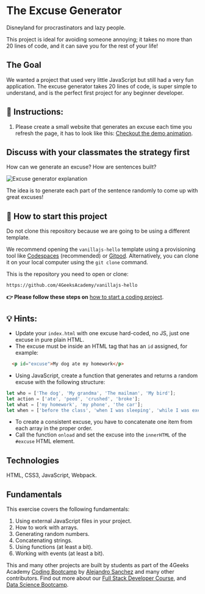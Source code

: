 <!-- hide -->
# The Excuse Generator
<!-- endhide -->

Disneyland for procrastinators and lazy people. 

This project is ideal for avoiding someone annoying; it takes no more than 20 lines of code, and it can save you for the rest of your life!

## The Goal

We wanted a project that used very little JavaScript but still had a very fun application. The excuse generator takes 20 lines of code, is super simple to understand, and is the perfect first project for any beginner developer.

## 📝 Instructions:

1. Please create a small website that generates an excuse each time you refresh the page, it has to look like this: [Checkout the demo animation](https://github.com/breatheco-de/tutorial-project-excuse-generator-javascript/blob/master/preview.gif?raw=true).

## Discuss with your classmates the strategy first

How can we generate an excuse? How are sentences built?

![Excuse generator explanation](https://github.com/breatheco-de/tutorial-project-excuse-generator-javascript/blob/master/explanation.gif?raw=true)

The idea is to generate each part of the sentence randomly to come up with great excuses!

## 🌱 How to start this project

Do not clone this repository because we are going to be using a different template.

We recommend opening the `vanillajs-hello` template using a provisioning tool like [Codespaces](https://4geeks.com/lesson/what-is-github-codespaces) (recommended) or [Gitpod](https://4geeks.com/lesson/how-to-use-gitpod). Alternatively, you can clone it on your local computer using the `git clone` command.

This is the repository you need to open or clone:

```text
https://github.com/4GeeksAcademy/vanillajs-hello
```

**👉 Please follow these steps on** [how to start a coding project](https://4geeks.com/lesson/how-to-start-a-project).


## 💡 Hints:

+ Update your `index.html` with one excuse hard-coded, no JS, just one excuse in pure plain HTML.
+ The excuse must be inside an HTML tag that has an `id` assigned, for example:
```html
  <p id="excuse">My dog ate my homework</p>
```
+ Using JavaScript, create a function that generates and returns a random excuse with the following structure:
```js
let who = ['The dog', 'My grandma', 'The mailman', 'My bird'];
let action = ['ate', 'peed', 'crushed', 'broke'];
let what = ['my homework', 'my phone', 'the car'];
let when = ['before the class', 'when I was sleeping', 'while I was exercising', 'during my lunch', 'while I was praying'];
```
+ To create a consistent excuse, you have to concatenate one item from each array in the proper order.
+ Call the function `onload` and set the excuse into the `innerHTML` of the `#excuse` HTML element.

## Technologies

HTML, CSS3, JavaScript, Webpack.

## Fundamentals

This exercise covers the following fundamentals:

1. Using external JavaScript files in your project.
2. How to work with arrays.
3. Generating random numbers.
4. Concatenating strings.
5. Using functions (at least a bit).
6. Working with events (at least a bit).

This and many other projects are built by students as part of the 4Geeks Academy [Coding Bootcamp](https://4geeksacademy.com/us/coding-bootcamp) by [Alejandro Sanchez](https://twitter.com/alesanchezr) and many other contributors. Find out more about our [Full Stack Developer Course](https://4geeksacademy.com/us/coding-bootcamps/part-time-full-stack-developer), and [Data Science Bootcamp](https://4geeksacademy.com/us/coding-bootcamps/datascience-machine-learning).
